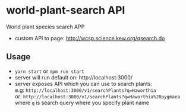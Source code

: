 # world-plant-search API
World plant species search APP
* custom API to page: http://wcsp.science.kew.org/qsearch.do

## Usage
* `yarn start` or `npm run start` 
* server will run default on: http://localhost:3000/
* server exposes API which you can use to search plants:</br>
e.g: `http://localhost:3000/v1/searchPlants?q=Haworthia`</br>
or: `http://localhost:3000/v1/searchPlants?q=Haworthia%20pygmaea`</br>
where `q` is search query where you specify plant name  
